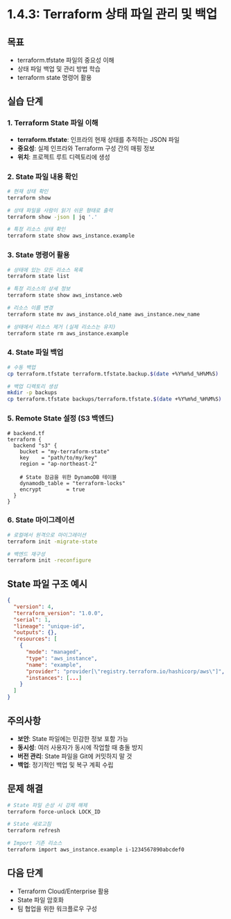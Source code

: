 # 1.4.3: Terraform 상태 파일 관리 및 백업

## 목표
* terraform.tfstate 파일의 중요성 이해
* 상태 파일 백업 및 관리 방법 학습
* terraform state 명령어 활용

## 실습 단계

### 1. Terraform State 파일 이해
* **terraform.tfstate**: 인프라의 현재 상태를 추적하는 JSON 파일
* **중요성**: 실제 인프라와 Terraform 구성 간의 매핑 정보
* **위치**: 프로젝트 루트 디렉토리에 생성

### 2. State 파일 내용 확인
```bash
# 현재 상태 확인
terraform show

# 상태 파일을 사람이 읽기 쉬운 형태로 출력
terraform show -json | jq '.'

# 특정 리소스 상태 확인
terraform state show aws_instance.example
```

### 3. State 명령어 활용
```bash
# 상태에 있는 모든 리소스 목록
terraform state list

# 특정 리소스의 상세 정보
terraform state show aws_instance.web

# 리소스 이름 변경
terraform state mv aws_instance.old_name aws_instance.new_name

# 상태에서 리소스 제거 (실제 리소스는 유지)
terraform state rm aws_instance.example
```

### 4. State 파일 백업
```bash
# 수동 백업
cp terraform.tfstate terraform.tfstate.backup.$(date +%Y%m%d_%H%M%S)

# 백업 디렉토리 생성
mkdir -p backups
cp terraform.tfstate backups/terraform.tfstate.$(date +%Y%m%d_%H%M%S)
```

### 5. Remote State 설정 (S3 백엔드)
```hcl
# backend.tf
terraform {
  backend "s3" {
    bucket = "my-terraform-state"
    key    = "path/to/my/key"
    region = "ap-northeast-2"
    
    # State 잠금을 위한 DynamoDB 테이블
    dynamodb_table = "terraform-locks"
    encrypt        = true
  }
}
```

### 6. State 마이그레이션
```bash
# 로컬에서 원격으로 마이그레이션
terraform init -migrate-state

# 백엔드 재구성
terraform init -reconfigure
```

## State 파일 구조 예시
```json
{
  "version": 4,
  "terraform_version": "1.0.0",
  "serial": 1,
  "lineage": "unique-id",
  "outputs": {},
  "resources": [
    {
      "mode": "managed",
      "type": "aws_instance",
      "name": "example",
      "provider": "provider[\"registry.terraform.io/hashicorp/aws\"]",
      "instances": [...]
    }
  ]
}
```

## 주의사항
* **보안**: State 파일에는 민감한 정보 포함 가능
* **동시성**: 여러 사용자가 동시에 작업할 때 충돌 방지
* **버전 관리**: State 파일을 Git에 커밋하지 말 것
* **백업**: 정기적인 백업 및 복구 계획 수립

## 문제 해결
```bash
# State 파일 손상 시 강제 해제
terraform force-unlock LOCK_ID

# State 새로고침
terraform refresh

# Import 기존 리소스
terraform import aws_instance.example i-1234567890abcdef0
```

## 다음 단계
* Terraform Cloud/Enterprise 활용
* State 파일 암호화
* 팀 협업을 위한 워크플로우 구성
